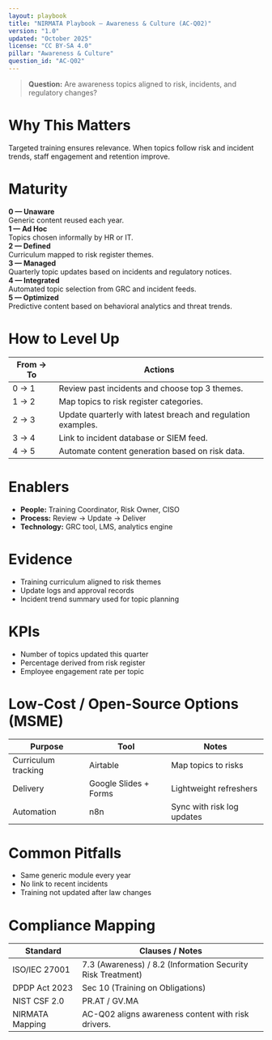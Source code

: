 ```yaml
---
layout: playbook
title: "NIRMATA Playbook — Awareness & Culture (AC-Q02)"
version: "1.0"
updated: "October 2025"
license: "CC BY-SA 4.0"
pillar: "Awareness & Culture"
question_id: "AC-Q02"
---
```


> **Question:** Are awareness topics aligned to risk, incidents, and regulatory changes?

# Why This Matters
Targeted training ensures relevance. When topics follow risk and incident trends, staff engagement and retention improve.

# Maturity
<div class="levels-grid">
  <div class="level level-0"><strong>0 — Unaware</strong><br>Generic content reused each year.</div>
  <div class="level level-1"><strong>1 — Ad Hoc</strong><br>Topics chosen informally by HR or IT.</div>
  <div class="level level-2"><strong>2 — Defined</strong><br>Curriculum mapped to risk register themes.</div>
  <div class="level level-3"><strong>3 — Managed</strong><br>Quarterly topic updates based on incidents and regulatory notices.</div>
  <div class="level level-4"><strong>4 — Integrated</strong><br>Automated topic selection from GRC and incident feeds.</div>
  <div class="level level-5"><strong>5 — Optimized</strong><br>Predictive content based on behavioral analytics and threat trends.</div>
</div>

# How to Level Up

| From → To | Actions |
|---|---|
| 0 → 1 |Review past incidents and choose top 3 themes.|
| 1 → 2 |Map topics to risk register categories.|
| 2 → 3 |Update quarterly with latest breach and regulation examples.|
| 3 → 4 |Link to incident database or SIEM feed.|
| 4 → 5 |Automate content generation based on risk data. |

# Enablers
- **People:** Training Coordinator, Risk Owner, CISO  
- **Process:** Review → Update → Deliver  
- **Technology:** GRC tool, LMS, analytics engine  

# Evidence
- Training curriculum aligned to risk themes  
- Update logs and approval records  
- Incident trend summary used for topic planning  

# KPIs
- Number of topics updated this quarter  
- Percentage derived from risk register  
- Employee engagement rate per topic  

# Low-Cost / Open-Source Options (MSME)

| Purpose | Tool | Notes |
|---|---|---|
| Curriculum tracking | Airtable | Map topics to risks |
| Delivery | Google Slides + Forms | Lightweight refreshers |
| Automation | n8n | Sync with risk log updates |

# Common Pitfalls
- Same generic module every year  
- No link to recent incidents  
- Training not updated after law changes  

# Compliance Mapping

| Standard | Clauses / Notes |
|---|---|
| ISO/IEC 27001 | 7.3 (Awareness) / 8.2 (Information Security Risk Treatment) |
| DPDP Act 2023 | Sec 10 (Training on Obligations) |
| NIST CSF 2.0 | PR.AT / GV.MA |
| NIRMATA Mapping | AC-Q02 aligns awareness content with risk drivers. |

